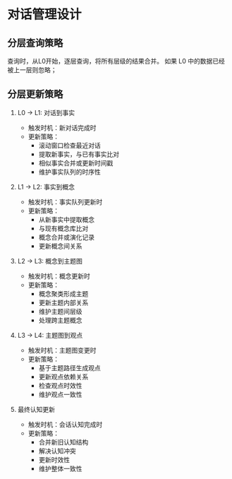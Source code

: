 # 对话管理设计

## 分层查询策略

查询时，从L0开始，逐层查询，将所有层级的结果合并。
如果 L0 中的数据已经被上一层则忽略；

## 分层更新策略

1. L0 → L1: 对话到事实
    - 触发时机：新对话完成时
    - 更新策略：
        - 滚动窗口检查最近对话
        - 提取新事实，与已有事实比对
        - 相似事实合并或更新时间戳
        - 维护事实队列的时序性

2. L1 → L2: 事实到概念
    - 触发时机：事实队列更新时
    - 更新策略：
        - 从新事实中提取概念
        - 与现有概念库比对
        - 概念合并或演化记录
        - 更新概念间关系

3. L2 → L3: 概念到主题图
    - 触发时机：概念更新时
    - 更新策略：
        - 概念聚类形成主题
        - 更新主题内部关系
        - 维护主题间层级
        - 处理跨主题概念

4. L3 → L4: 主题图到观点
    - 触发时机：主题图变更时
    - 更新策略：
        - 基于主题路径生成观点
        - 更新观点依赖关系
        - 检查观点时效性
        - 维护观点一致性

5. 最终认知更新
    - 触发时机：会话认知完成时
    - 更新策略：
        - 合并新旧认知结构
        - 解决认知冲突
        - 更新时效性
        - 维护整体一致性
